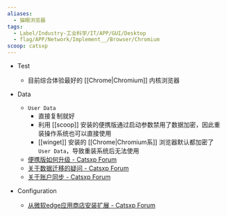 ```yaml
---
aliases:
  - 猫眼浏览器
tags:
  - Label/Industry-工业科学/IT/APP/GUI/Desktop
  - flag/APP/Network/Implement__/Browser/Chromium
scoop: catsxp
---
```


- Test
    - 目前综合体验最好的 [[Chrome|Chromium]] 内核浏览器

- Data
    - `User Data`
        - 直接复制就好
        - 利用 [[scoop]] 安装的便携版通过启动参数禁用了数据加密，因此重装操作系统也可以直接使用
        - [[winget]] 安装的 [[Chrome|Chromium系]] 浏览器默认都加密了 `User Data`，导致重装系统后无法使用
    - [便携版如何升级 - Catsxp Forum](https://www.catsxp.com/forum/viewtopic.php?t=1941)
    - [关于数据迁移的疑问 - Catsxp Forum](https://www.catsxp.com/forum/viewtopic.php?t=1989)
    - [关于账户同步 - Catsxp Forum](https://www.catsxp.com/forum/viewtopic.php?t=1685)

- Configuration
    - [从微软edge应用商店安装扩展 - Catsxp Forum](https://www.catsxp.com/forum/viewtopic.php?t=969)
